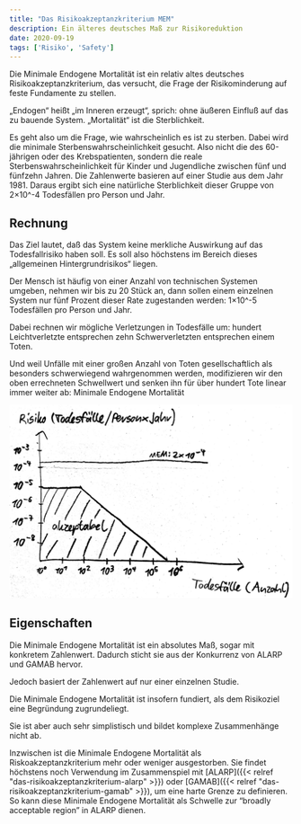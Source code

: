 ```yaml
---
title: "Das Risikoakzeptanzkriterium MEM"
description: Ein älteres deutsches Maß zur Risikoreduktion
date: 2020-09-19
tags: ['Risiko', 'Safety']
---
```

Die Minimale Endogene Mortalität ist ein relativ altes deutsches Risikoakzeptanzkriterium, das versucht, die Frage der Risikominderung auf feste Fundamente zu stellen.

„Endogen“ heißt „im Inneren erzeugt“, sprich: ohne äußeren Einfluß auf das zu bauende System. „Mortalität“ ist die Sterblichkeit.

Es geht also um die Frage, wie wahrscheinlich es ist zu sterben. Dabei wird die minimale Sterbenswahrscheinlichkeit gesucht. Also nicht die des 60-jährigen oder des Krebspatienten, sondern die reale Sterbenswahrscheinlichkeit für Kinder und Jugendliche zwischen fünf und fünfzehn Jahren. Die Zahlenwerte basieren auf einer Studie aus dem Jahr 1981. Daraus ergibt sich eine natürliche Sterblichkeit dieser Gruppe von 2×10^-4 Todesfällen pro Person und Jahr.

## Rechnung

Das Ziel lautet, daß das System keine merkliche Auswirkung auf das Todesfallrisiko haben soll. Es soll also höchstens im Bereich dieses „allgemeinen Hintergrundrisikos“ liegen.

Der Mensch ist häufig von einer Anzahl von technischen Systemen umgeben, nehmen wir bis zu 20 Stück an, dann sollen einem einzelnen System nur fünf Prozent dieser Rate zugestanden werden: 1×10^-5 Todesfällen pro Person und Jahr.

Dabei rechnen wir mögliche Verletzungen in Todesfälle um: hundert Leichtverletzte entsprechen zehn Schwerverletzten entsprechen einem Toten.

Und weil Unfälle mit einer großen Anzahl von Toten gesellschaftlich als besonders schwerwiegend wahrgenommen werden, modifizieren wir den oben errechneten Schwellwert und senken ihn für über hundert Tote linear immer weiter ab:
Minimale Endogene Mortalität

![](MEM-scaled.jpg)

## Eigenschaften

Die Minimale Endogene Mortalität ist ein absolutes Maß, sogar mit konkretem Zahlenwert. Dadurch sticht sie aus der Konkurrenz von ALARP und GAMAB hervor.

Jedoch basiert der Zahlenwert auf nur einer einzelnen Studie.

Die Minimale Endogene Mortalität ist insofern fundiert, als dem Risikoziel eine Begründung zugrundeliegt.

Sie ist aber auch sehr simplistisch und bildet komplexe Zusammenhänge nicht ab.

Inzwischen ist die Minimale Endogene Mortalität als Riskoakzeptanzkriterium mehr oder weniger ausgestorben. Sie findet höchstens noch Verwendung im Zusammenspiel mit [ALARP]({{< relref "das-risikoakzeptanzkriterium-alarp" >}}) oder [GAMAB]({{< relref "das-risikoakzeptanzkriterium-gamab" >}}), um eine harte Grenze zu definieren. So kann diese Minimale Endogene Mortalität als Schwelle zur “broadly acceptable region” in ALARP dienen.
